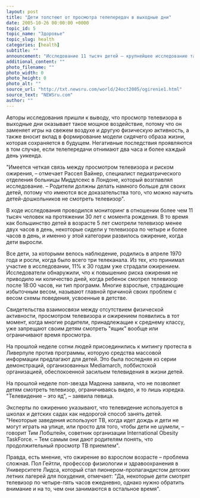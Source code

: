 ```yaml
---
layout: post
title: "Дети толстеют от просмотра телепередач в выходные дни"
date: 2005-10-26 00:00:00 +0000
topic_id: 5
topic_name: "Здоровье"
topic_slug: health
categories: [health]
subtitle: ""
announcement: "Исследование 11 тысяч детей – крупнейшее исследование такого рода в Великобритании – показало, родители, которые позволяют маленьким детям смотреть телевизор больше двух часов в день в выходные, увеличивают риск того, что, повзрослев, их чада будут страдать от ожирения. Риск ожирения при взрослении возрастает на 7% на каждый дополнительный час, проведенный пятилетними детьми во время выходных у телевизора, сообщает британская газета The Times."
additional_content: ""
photo_filename: ""
photo_width: 0
photo_height: 0
photo_alt: ""
source_url: "http://txt.newsru.com/world/24oct2005/ogirenie1.html"
source_text: "NEWSru.com"
author: ""
---
```

Авторы исследования пришли к выводу, что просмотр телевизора в выходные дни оказывает такое мощное воздействие, потому что он заменяет игры на свежем воздухе и другую физическую активность, а также вносит вклад в формирование модели сидячего образа жизни, которая сохраняется в будущем. Негативные последствия проявляются в том случае, если телепередачи отнимают два часа и более каждый день уикенда.

"Имеется четкая связь между просмотром телевизора и риском ожирения, – отмечает Рассел Вайнер, специалист педиатрического отделения больницы Миддлсекс в Лондоне, который возглавлял исследование. – Родители должны делать намного больше для своих детей, потому что имеются все доказательства того, что можно научить детей-дошкольников не смотреть телевизор".

В ходе исследования проводился мониторинг в отношении более чем 11 тысяч человек на протяжении 30 лет с момента рождения. В то время как большинство детей в возрасте 5 лет смотрели телевизор менее двух часов в день, некоторые сидели у телевизора по четыре и более часов в день, и именно у этой категории развилось ожирение, когда дети выросли.

Все дети, за которыми велось наблюдение, родились в апреле 1970 года и росли, когда было всего три телеканала. Из тех, кто принимал участие в исследовании, 11% к 30 годам уже страдали ожирением. Исследователи обнаружили, что к повышению риска ожирения не приводило ни количество дней, когда ребенок смотрел телевизор после 18:00 часов, ни тип программ. Многие взрослые, страдающие избыточным весом, называют главной причиной своих проблем с весом схемы поведения, усвоенные в детстве.

Свидетельства взаимосвязи между отсутствием физической активности, просмотром телевизора и ожирением появились в тот момент, когда многие родители, принадлежащие к среднему классу, уже запрещают своим детям смотреть "ящик" вообще или ограничивают время просмотра.

На прошлой неделе сотни людей присоединились к митингу протеста в Ливерпуле против программы, которую средства массовой информации предлагают для детей. Это была последняя из серии демонстраций, организованных Mediamarch, лоббистской организацией, обеспокоенной засильем телевидения в жизни детей.

На прошлой неделе поп-звезда Мадонна заявила, что не позволяет детям смотреть телевизор, ограничиваясь видео, и то лишь изредка. "Телевидение – это яд", – заявила певица.

Эксперты по ожирению указывают, что телевидение используется в школах и детских садах как недорогой способ занять детей. "Некоторые заведения используют ТВ, когда идет дождь и дети не могут играть на улице, или просто для того, чтобы дети не шумели, – говорит Тим Лобштейн, советник организации International Obesity TaskForce. – Тем самым они дают родителям понять, что продолжительный просмотр ТВ приемлем".

Правда, есть мнение, что ожирение во взрослом возрасте – проблема сложная. Пол Гейтли, профессор физиологии и здравоохранения в Университете Лидса, который стал пионером-пропагандистом детских летних лагерей для похудения, отмечает: "Да, некоторые дети смотрят телевизор по четыре-пять часов ежедневно, однако нужно обратить внимание и на то, чем они занимаются в остальное время".
